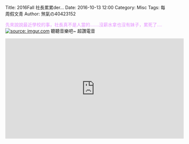 Title: 2016Fall 社長累累der...
Date: 2016-10-13 12:00
Category: Misc
Tags: 每周假文青
Author: 煞氣の40423152

<font color="#E38EFF">先來說說最近學校的事，社長真不是人當的.......沒薪水拿也沒有妹子，累死了....</font><!-- PELICAN_END_SUMMARY -->
<a href="http://imgur.com/zZmGy1Q"><img src="http://i.imgur.com/zZmGy1Q.jpg" title="source: imgur.com" /></a>
聽聽音樂吧~
超讚電音
<iframe width="560" height="315" src="https://www.youtube.com/embed/3nQNiWdeH2Q" frameborder="0" allowfullscreen></iframe>

